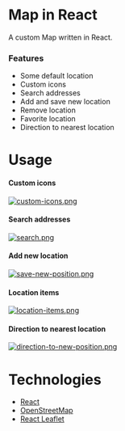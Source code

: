 # Map in React
A custom Map written in React.
### Features
* Some default location
* Custom icons
* Search addresses
* Add and save new location
* Remove location
* Favorite location
* Direction to nearest location
# Usage
#### Custom icons
[![custom-icons.png](https://i.postimg.cc/VLRc7g1Z/custom-icons.png)](https://postimg.cc/Mvv4Hyn1)
#### Search addresses
[![search.png](https://i.postimg.cc/66M0Y4gL/search.png)](https://postimg.cc/LhZLs5Hn)
#### Add new location
[![save-new-position.png](https://i.postimg.cc/sDZh7Br2/save-new-position.png)](https://postimg.cc/0bPjqyrg)
#### Location items
[![location-items.png](https://i.postimg.cc/pdVQf2C1/location-items.png)](https://postimg.cc/bZM28fKQ)
#### Direction to nearest location
[![direction-to-new-position.png](https://i.postimg.cc/HkzXsqm0/direction-to-new-position.png)](https://postimg.cc/4YKmWFmn)
# Technologies
* [React](https://reactjs.org/)
* [OpenStreetMap](https://www.openstreetmap.org/)
* [React Leaflet](https://react-leaflet.js.org/)
